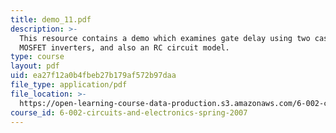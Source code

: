 ```yaml
---
title: demo_11.pdf
description: >-
  This resource contains a demo which examines gate delay using two cascaded
  MOSFET inverters, and also an RC circuit model.
type: course
layout: pdf
uid: ea27f12a0b4fbeb27b179af572b97daa
file_type: application/pdf
file_location: >-
  https://open-learning-course-data-production.s3.amazonaws.com/6-002-circuits-and-electronics-spring-2007/ea27f12a0b4fbeb27b179af572b97daa_demo_11.pdf
course_id: 6-002-circuits-and-electronics-spring-2007
---
```

